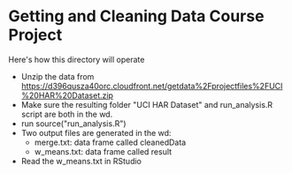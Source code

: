 Getting and Cleaning Data Course Project
========================================

Here's how this directory will operate
* Unzip the data from https://d396qusza40orc.cloudfront.net/getdata%2Fprojectfiles%2FUCI%20HAR%20Dataset.zip
* Make sure the resulting folder "UCI HAR Dataset" and run_analysis.R script are both in the wd.
* run source("run_analysis.R") 
* Two output files are generated in the wd:
  - merge.txt: data frame called cleanedData
  - w_means.txt: data frame called result
* Read the w_means.txt in RStudio
